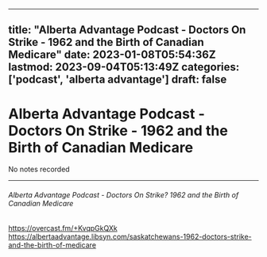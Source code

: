 
---
title: "Alberta Advantage Podcast - Doctors On Strike - 1962 and the Birth of Canadian Medicare"
date: 2023-01-08T05:54:36Z
lastmod: 2023-09-04T05:13:49Z
categories: ['podcast', 'alberta advantage']
draft: false
---


# Alberta Advantage Podcast - Doctors On Strike - 1962 and the Birth of Canadian Medicare

No notes recorded

- - -
###### Alberta Advantage Podcast - Doctors On Strike? 1962 and the Birth of Canadian Medicare

https://overcast.fm/+KvqpGkQXk  
https://albertaadvantage.libsyn.com/saskatchewans-1962-doctors-strike-and-the-birth-of-medicare

<!-- #public #podcast #alberta advantage# -->

<!-- {BearID:80259551-625C-4EAE-A408-DDE2412C9F2B-28016-00002D97DAAEC09E} -->

